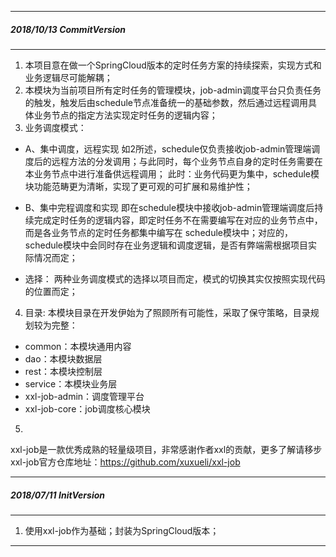 
---------------------
##### 2018/10/13 CommitVersion

---------------------
1. 本项目意在做一个SpringCloud版本的定时任务方案的持续探索，实现方式和业务逻辑尽可能解耦；
2. 本模块为当前项目所有定时任务的管理模块，job-admin调度平台只负责任务的触发，触发后由schedule节点准备统一的基础参数，然后通过远程调用具体业务节点的指定方法实现定时任务的逻辑内容；
3. 业务调度模式：
- A、集中调度，远程实现
如2所述，schedule仅负责接收job-admin管理端调度后的远程方法的分发调用；与此同时，每个业务节点自身的定时任务需要在本业务节点中进行准备供远程调用；
此时：业务代码更为集中，schedule模块功能范畴更为清晰，实现了更可观的可扩展和易维护性；

- B、集中完程调度和实现
即在schedule模块中接收job-admin管理端调度后持续完成定时任务的逻辑内容，即定时任务不在需要编写在对应的业务节点中，而是各业务节点的定时任务都集中编写在
schedule模块中；对应的，schedule模块中会同时存在业务逻辑和调度逻辑，是否有弊端需根据项目实际情况而定；

- 选择：
两种业务调度模式的选择以项目而定，模式的切换其实仅按照实现代码的位置而定；

4. 目录:
本模块目录在开发伊始为了照顾所有可能性，采取了保守策略，目录规划较为完整：
- common：本模块通用内容
- dao：本模块数据层
- rest：本模块控制层
- service：本模块业务层
- xxl-job-admin：调度管理平台
- xxl-job-core：job调度核心模块

5. 
xxl-job是一款优秀成熟的轻量级项目，非常感谢作者xxl的贡献，更多了解请移步
xxl-job官方仓库地址：https://github.com/xuxueli/xxl-job


---------------------
##### 2018/07/11 InitVersion

---------------------
1. 使用xxl-job作为基础；封装为SpringCloud版本；

---------------------

